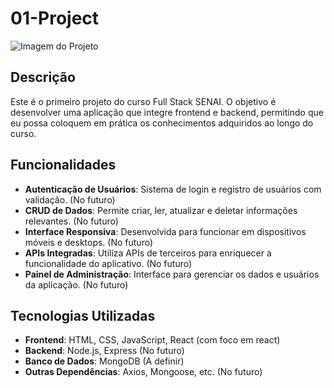 # 01-Project  

![Imagem do Projeto]([https://example.com/imagem-do-projeto.png](https://coodesh.com/blog/wp-content/uploads/2021/03/papel-de-um-fullstack-scaled.jpg))
## Descrição  

Este é o primeiro projeto do curso Full Stack SENAI. O objetivo é desenvolver uma aplicação que integre frontend e backend, permitindo que eu possa coloquem em prática os conhecimentos adquiridos ao longo do curso.  

## Funcionalidades  

- **Autenticação de Usuários**: Sistema de login e registro de usuários com validação. (No futuro)
- **CRUD de Dados**: Permite criar, ler, atualizar e deletar informações relevantes.  (No futuro)
- **Interface Responsiva**: Desenvolvida para funcionar em dispositivos móveis e desktops.  (No futuro)
- **APIs Integradas**: Utiliza APIs de terceiros para enriquecer a funcionalidade do aplicativo.  (No futuro)
- **Painel de Administração**: Interface para gerenciar os dados e usuários da aplicação.  (No futuro)

## Tecnologias Utilizadas  

- **Frontend**: HTML, CSS, JavaScript, React (com foco em react)  
- **Backend**: Node.js, Express  (No futuro)
- **Banco de Dados**: MongoDB  (A definir)
- **Outras Dependências**: Axios, Mongoose, etc.  (No futuro)
